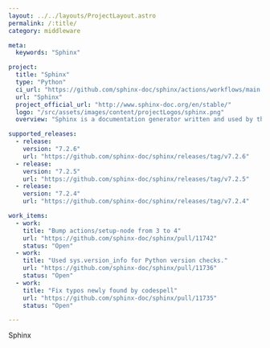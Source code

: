 ```yaml
---
layout: ../../layouts/ProjectLayout.astro
permalink: /:title/
category: middleware

meta:
  keywords: "Sphinx"

project:
  title: "Sphinx"
  type: "Python"
  ci_url: "https://github.com/sphinx-doc/sphinx/actions/workflows/main.yml"
  url: "Sphinx"
  project_official_url: "http://www.sphinx-doc.org/en/stable/"
  logo: "/src/assets/images/content/projectLogos/sphinx.png"
  overview: "Sphinx is a documentation generator written and used by the Python community. It is written in Python, and also used in other environments. Sphinx converts reStructuredText files into HTML websites and other formats including PDF, EPub, Texinfo and man. Sphinx provides the ability to apply themes to HTML and HTML-based formats. Sphinx has several built-in themes, including alabaster, classic, sphinxdoc, and scrolls."

supported_releases:
  - release:
    version: "7.2.6"
    url: "https://github.com/sphinx-doc/sphinx/releases/tag/v7.2.6"
  - release:
    version: "7.2.5"
    url: "https://github.com/sphinx-doc/sphinx/releases/tag/v7.2.5"
  - release:
    version: "7.2.4"
    url: "https://github.com/sphinx-doc/sphinx/releases/tag/v7.2.4"

work_items:
  - work:
    title: "Bump actions/setup-node from 3 to 4"
    url: "https://github.com/sphinx-doc/sphinx/pull/11742"
    status: "Open"
  - work:
    title: "Used sys.version_info for Python version checks."
    url: "https://github.com/sphinx-doc/sphinx/pull/11736"
    status: "Open"
  - work:
    title: "Fix typos newly found by codespell"
    url: "https://github.com/sphinx-doc/sphinx/pull/11735"
    status: "Open"

---
```


<p>Sphinx</p>
